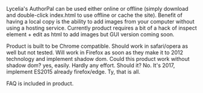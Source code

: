 Lycelia's AuthorPal can be used either online or offline (simply download and double-click index.html to use offline or cache the site). Benefit of having a local copy is the ability to add images from your computer without using a hosting service.  Currently product requires a bit of a hack of inspect element + edit as html to add images but GUI version coming soon.  

Product is built to be Chrome compatible.  Should work in safari/opera as well but not tested. Will work in Firefox as soon as they make it to 2012 technology and implement shadow dom. Could this product work without shadow dom? yes, easily. Hardly any effort. Should it? No.  It's 2017, implement ES2015 already firefox/edge. Ty, that is all.  

FAQ is included in product.
